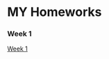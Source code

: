 # MY Homeworks

### Week 1

<a href="https://farhan-nazir.github.io/hyf-html-css/week1/index.html">Week 1</a>

